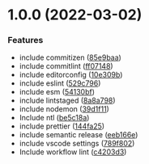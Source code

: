 # 1.0.0 (2022-03-02)


### Features

* include commitizen ([85e9baa](https://github.com/guiigos/node-repository-quality/commit/85e9baaca3408d31aa152aeba3666bf2a59743bf))
* include commitlint ([ff07148](https://github.com/guiigos/node-repository-quality/commit/ff07148aa060274cee4ac696577ae5a353d535fd))
* include editorconfig ([10e309b](https://github.com/guiigos/node-repository-quality/commit/10e309bff761c0934cf15ddc270126ddc80dc5d4))
* include eslint ([529c796](https://github.com/guiigos/node-repository-quality/commit/529c7968cb7fd96a9cb087f2087ebeb4ac31fed4))
* include esm ([54130bf](https://github.com/guiigos/node-repository-quality/commit/54130bf8c9559d3d23777ffea2a46746c594db48))
* include lintstaged ([8a8a798](https://github.com/guiigos/node-repository-quality/commit/8a8a798b47e44f7edb45e73386800431336d26b0))
* include nodemon ([39d1f11](https://github.com/guiigos/node-repository-quality/commit/39d1f11d43edb4910af653dc99de0459bcdce1be))
* Include ntl ([be5c18a](https://github.com/guiigos/node-repository-quality/commit/be5c18a78f930e99d71576798f504dcc354b41b9))
* include prettier ([144fa25](https://github.com/guiigos/node-repository-quality/commit/144fa2590408c576c6ee9b0c4c89df52a7dcc914))
* include semantic release ([eeb166e](https://github.com/guiigos/node-repository-quality/commit/eeb166e565433ef6b5b231b1879d7a7dcd5390e7))
* include vscode settings ([789f802](https://github.com/guiigos/node-repository-quality/commit/789f802c52ade53b07cc69de029f6d00a644806a))
* Include workflow lint ([c4203d3](https://github.com/guiigos/node-repository-quality/commit/c4203d35b202bcf7b58b4a2152ca83f8b904b15c))
